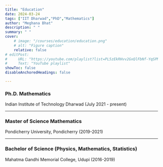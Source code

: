 ```yaml
---
title: "Education"
date: 2024-03-24
tags: ["IIT Dharwad","PhD","Mathematics"]
author: "Meghana Bhat"
description: " " 
summary: " " 
cover:
    # image: "/courses/education/education.png"
    # alt: "Figure caption"
    relative: false
# editPost:
#     URL: "https://youtube.com/playlist?list=PL5zEkRHvv2GxQlFbNf-YqSPMP6ePc3DQf"
#     Text: "YouTube playlist"
showToc: false
disableAnchoredHeadings: false

---
```


### Ph.D. Mathematics
Indian Institute of Technology Dharwad (July 2021 - present)

---

### Master of Science Mathematics
Pondicherry University, Pondicherry (2019-2021)

---

### Bachelor of Science (Physics, Mathematics, Statistics)
Mahatma Gandhi Memorial College, Udupi (2016-2019)

